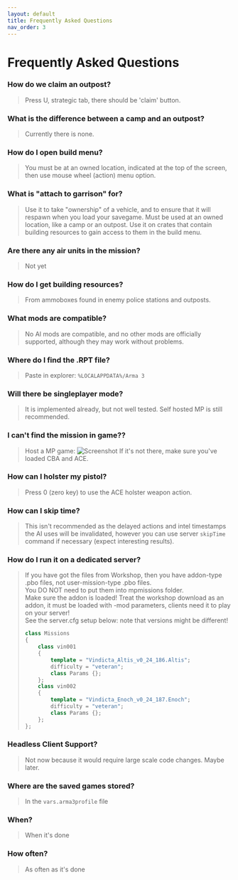 ```yaml
---
layout: default
title: Frequently Asked Questions
nav_order: 3
---
```


# Frequently Asked Questions

### How do we claim an outpost?
> Press U, strategic tab, there should be 'claim' button.

### What is the difference between a camp and an outpost?
> Currently there is none.

### How do I open build menu?
> You must be at an owned location, indicated at the top of the screen, then use mouse wheel (action) menu option.

### What is "attach to garrison" for? 
> Use it to take "ownership" of a vehicle, and to ensure that it will respawn when you load your savegame. Must be used at an owned location, like a camp or an outpost. Use it on crates that contain building resources to gain access to them in the build menu.

### Are there any air units in the mission?
> Not yet

### How do I get building resources? 
> From ammoboxes found in enemy police stations and outposts.

### What mods are compatible?
> No AI mods are compatible, and no other mods are officially supported, although they may work without problems. 

### Where do I find the .RPT file?
> Paste in explorer: `%LOCALAPPDATA%/Arma 3`

### Will there be singleplayer mode?
> It is implemented already, but not well tested. Self hosted MP is still recommended.

### I can't find the mission in game??
> Host a MP game:
> ![Screenshot](https://cdn.discordapp.com/attachments/553300822583279616/666270214983254044/unknown.png)
> If it's not there, make sure you've loaded CBA and ACE.

### How can I holster my pistol?
> Press 0 (zero key) to use the ACE holster weapon action.

### How can I skip time?
> This isn't recommended as the delayed actions and intel timestamps the AI uses will be invalidated, however you can use server `skipTime` command if necessary (expect interesting results).

### How do I run it on a dedicated server?
> If you have got the files from Workshop, then you have addon-type .pbo files, not user-mission-type .pbo files.  
> You DO NOT need to put them into mpmissions folder.  
> Make sure the addon is loaded! Treat the workshop download as an addon, it must be loaded with -mod parameters, clients need it to play on your server!  
> See the server.cfg setup below: note that versions might be different!  
> ```cpp
> class Missions
> {
>     class vin001
>     {
>         template = "Vindicta_Altis_v0_24_186.Altis";
>         difficulty = "veteran";
>         class Params {};
>     };
>     class vin002
>     {
>         template = "Vindicta_Enoch_v0_24_187.Enoch";
>         difficulty = "veteran";
>         class Params {};
>     };
> };
> ```  

### Headless Client Support?
> Not now because it would require large scale code changes. Maybe later.

### Where are the saved games stored?
> In the `vars.arma3profile` file

### When?
> When it's done

### How often?
> As often as it's done
